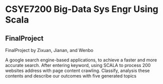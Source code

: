 # CSYE7200 Big-Data Sys Engr Using Scala
## FinalProject
FinalProject by Zixuan, Jianan, and Wenbo

A google search engine-based applications, to achieve a faster and more accurate search. 
After entering keyword, using SCALA to process 200 websites address with page content crawling. Classify, analysis these
contents and describe our outcomes with five generated topics
